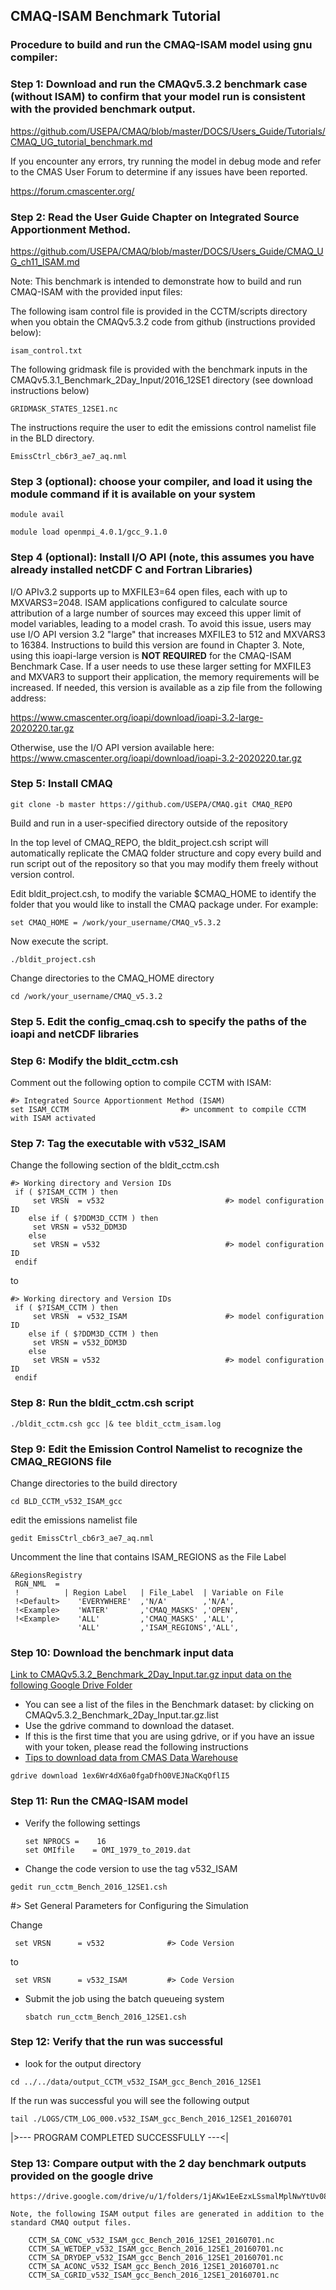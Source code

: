 ## CMAQ-ISAM Benchmark Tutorial ## 

### Procedure to build and run the CMAQ-ISAM model using gnu compiler: ###

### Step 1: Download and run the CMAQv5.3.2 benchmark case (without ISAM) to confirm that your model run is consistent with the provided benchmark output.

https://github.com/USEPA/CMAQ/blob/master/DOCS/Users_Guide/Tutorials/CMAQ_UG_tutorial_benchmark.md

If you encounter any errors, try running the model in debug mode and refer to the CMAS User Forum to determine if any issues have been reported.

https://forum.cmascenter.org/

### Step 2: Read the User Guide Chapter on Integrated Source Apportionment Method.
https://github.com/USEPA/CMAQ/blob/master/DOCS/Users_Guide/CMAQ_UG_ch11_ISAM.md

Note: This benchmark is intended to demonstrate how to build and run CMAQ-ISAM with the provided input files:

The following isam control file is provided in the CCTM/scripts directory when you obtain the CMAQv5.3.2 code from github (instructions provided below):

```
isam_control.txt
```

The following gridmask file is provided with the benchmark inputs in the CMAQv5.3.1_Benchmark_2Day_Input/2016_12SE1 directory (see download instructions below)

```
GRIDMASK_STATES_12SE1.nc
```

The instructions require the user to edit the emissions control namelist file in the BLD directory.

```
EmissCtrl_cb6r3_ae7_aq.nml
```


### Step 3 (optional): choose your compiler, and load it using the module command if it is available on your system

```
module avail
```

```
module load openmpi_4.0.1/gcc_9.1.0 
```

### Step 4 (optional): Install I/O API (note, this assumes you have already installed netCDF C and Fortran Libraries)

I/O APIv3.2 supports up to MXFILE3=64 open files, each with up to MXVARS3=2048. ISAM applications configured to calculate source attribution of a large number of sources may exceed this upper limit of model variables, leading to a model crash. To avoid this issue, users may use I/O API version 3.2 "large" that increases MXFILE3 to 512 and MXVARS3 to 16384. Instructions to build this version are found in Chapter 3. Note, using this ioapi-large version is <b>NOT REQUIRED</b> for the CMAQ-ISAM Benchmark Case. If a user needs to use these larger setting for MXFILE3 and MXVAR3 to support their application, the memory requirements will be increased. If needed, this version is available as a zip file from the following address:

https://www.cmascenter.org/ioapi/download/ioapi-3.2-large-2020220.tar.gz

Otherwise, use the I/O API version available here:
https://www.cmascenter.org/ioapi/download/ioapi-3.2-2020220.tar.gz

### Step 5: Install CMAQ

```
git clone -b master https://github.com/USEPA/CMAQ.git CMAQ_REPO
```

Build and run in a user-specified directory outside of the repository

In the top level of CMAQ_REPO, the bldit_project.csh script will automatically replicate the CMAQ folder structure and copy every build and run script out of the repository so that you may modify them freely without version control.

Edit bldit_project.csh, to modify the variable $CMAQ_HOME to identify the folder that you would like to install the CMAQ package under. For example:

```
set CMAQ_HOME = /work/your_username/CMAQ_v5.3.2
```

Now execute the script.

```
./bldit_project.csh
```

Change directories to the CMAQ_HOME directory

```
cd /work/your_username/CMAQ_v5.3.2
```


### Step 5. Edit the config_cmaq.csh to specify the paths of the ioapi and netCDF libraries

### Step 6: Modify the bldit_cctm.csh 

Comment out the following option to compile CCTM with ISAM:

```
#> Integrated Source Apportionment Method (ISAM)
set ISAM_CCTM                         #> uncomment to compile CCTM with ISAM activated
```

### Step 7: Tag the executable with v532_ISAM

Change the following section of the bldit_cctm.csh 

```
#> Working directory and Version IDs
 if ( $?ISAM_CCTM ) then
     set VRSN  = v532                           #> model configuration ID
    else if ( $?DDM3D_CCTM ) then
     set VRSN = v532_DDM3D
    else
     set VRSN = v532                            #> model configuration ID
 endif
```

to


```
#> Working directory and Version IDs
 if ( $?ISAM_CCTM ) then
     set VRSN  = v532_ISAM                      #> model configuration ID
    else if ( $?DDM3D_CCTM ) then
     set VRSN = v532_DDM3D
    else
     set VRSN = v532                            #> model configuration ID
 endif
```

### Step 8: Run the bldit_cctm.csh script
```
./bldit_cctm.csh gcc |& tee bldit_cctm_isam.log
```

### Step 9: Edit the Emission Control Namelist to recognize the CMAQ_REGIONS file 

Change directories to the build directory
```
cd BLD_CCTM_v532_ISAM_gcc
```

edit the emissions namelist file

```
gedit EmissCtrl_cb6r3_ae7_aq.nml 
```

Uncomment the line that contains ISAM_REGIONS as the File Label

```
&RegionsRegistry
 RGN_NML  =
 !          | Region Label   | File_Label  | Variable on File
 !<Default>    'EVERYWHERE'  ,'N/A'        ,'N/A',
 !<Example>    'WATER'       ,'CMAQ_MASKS' ,'OPEN',
 !<Example>    'ALL'         ,'CMAQ_MASKS' ,'ALL',
               'ALL'         ,'ISAM_REGIONS','ALL',
```
      
### Step 10: Download the benchmark input data

[Link to CMAQv5.3.2_Benchmark_2Day_Input.tar.gz input data on the following Google Drive Folder](https://drive.google.com/drive/u/1/folders/1jAKw1EeEzxLSsmalMplNwYtUv08pwUYk)

  - You can see a list of the files in the Benchmark dataset: by clicking on CMAQv5.3.2_Benchmark_2Day_Input.tar.gz.list
  - Use the gdrive command to download the dataset.
  - If this is the first time that you are using gdrive, or if you have an issue with your token, please read the following instructions
  - [Tips to download data from CMAS Data Warehouse](https://docs.google.com/document/d/1e7B94zFkbKygVWfrhGwEZL51jF4fGXGXZbvi6KzXYQ4)
  
  
  ```
  gdrive download 1ex6Wr4dX6a0fgaDfhO0VEJNaCKqOflI5
  ```
  
    
### Step 11: Run the CMAQ-ISAM model
    
  - Verify the following settings

    ```
    set NPROCS =    16
    set OMIfile    = OMI_1979_to_2019.dat
    ```
  - Change the code version to use the tag v532_ISAM

```
gedit run_cctm_Bench_2016_12SE1.csh
```

#> Set General Parameters for Configuring the Simulation

Change
```       
 set VRSN      = v532              #> Code Version
```       

to

```
 set VRSN      = v532_ISAM         #> Code Version
```
    
  - Submit the job using the batch queueing system

    ```
    sbatch run_cctm_Bench_2016_12SE1.csh
    ```

### Step 12: Verify that the run was successful
   - look for the output directory
   
   ```
   cd ../../data/output_CCTM_v532_ISAM_gcc_Bench_2016_12SE1
   ```
   If the run was successful you will see the following output
   
   ```
   tail ./LOGS/CTM_LOG_000.v532_ISAM_gcc_Bench_2016_12SE1_20160701
   ```
   |>---   PROGRAM COMPLETED SUCCESSFULLY   ---<|

### Step 13: Compare output with the 2 day benchmark outputs provided on the google drive
    https://drive.google.com/drive/u/1/folders/1jAKw1EeEzxLSsmalMplNwYtUv08pwUYk

    Note, the following ISAM output files are generated in addition to the standard CMAQ output files.

```
    CCTM_SA_CONC_v532_ISAM_gcc_Bench_2016_12SE1_20160701.nc
    CCTM_SA_WETDEP_v532_ISAM_gcc_Bench_2016_12SE1_20160701.nc
    CCTM_SA_DRYDEP_v532_ISAM_gcc_Bench_2016_12SE1_20160701.nc
    CCTM_SA_ACONC_v532_ISAM_gcc_Bench_2016_12SE1_20160701.nc
    CCTM_SA_CGRID_v532_ISAM_gcc_Bench_2016_12SE1_20160701.nc
```

